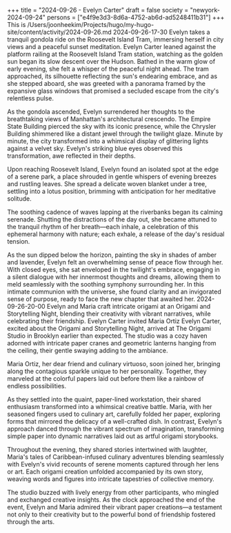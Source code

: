 +++
title = "2024-09-26 - Evelyn Carter"
draft = false
society = "newyork-2024-09-24"
persons = ["e4f9e3d3-8d6a-4752-ab6d-ad5248411b31"]
+++
This is /Users/joonheekim/Projects/hugo/my-hugo-site/content/activity/2024-09-26.md
2024-09-26-17-30
Evelyn takes a tranquil gondola ride on the Roosevelt Island Tram, immersing herself in city views and a peaceful sunset meditation.
Evelyn Carter leaned against the platform railing at the Roosevelt Island Tram station, watching as the golden sun began its slow descent over the Hudson. Bathed in the warm glow of early evening, she felt a whisper of the peaceful night ahead. The tram approached, its silhouette reflecting the sun's endearing embrace, and as she stepped aboard, she was greeted with a panorama framed by the expansive glass windows that promised a secluded escape from the city's relentless pulse.

As the gondola ascended, Evelyn surrendered her thoughts to the breathtaking views of Manhattan's architectural crescendo. The Empire State Building pierced the sky with its iconic presence, while the Chrysler Building shimmered like a distant jewel through the twilight glaze. Minute by minute, the city transformed into a whimsical display of glittering lights against a velvet sky. Evelyn's striking blue eyes observed this transformation, awe reflected in their depths.

Upon reaching Roosevelt Island, Evelyn found an isolated spot at the edge of a serene park, a place shrouded in gentle whispers of evening breezes and rustling leaves. She spread a delicate woven blanket under a tree, settling into a lotus position, brimming with anticipation for her meditative solitude.

The soothing cadence of waves lapping at the riverbanks began its calming serenade. Shutting the distractions of the day out, she became attuned to the tranquil rhythm of her breath—each inhale, a celebration of this ephemeral harmony with nature; each exhale, a release of the day's residual tension.

As the sun dipped below the horizon, painting the sky in shades of amber and lavender, Evelyn felt an overwhelming sense of peace flow through her. With closed eyes, she sat enveloped in the twilight's embrace, engaging in a silent dialogue with her innermost thoughts and dreams, allowing them to meld seamlessly with the soothing symphony surrounding her. In this intimate communion with the universe, she found clarity and an invigorated sense of purpose, ready to face the new chapter that awaited her.
2024-09-26-20-00
Evelyn and Maria craft intricate origami at an Origami and Storytelling Night, blending their creativity with vibrant narratives, while celebrating their friendship.
Evelyn Carter invited Maria Ortiz
Evelyn Carter, excited about the Origami and Storytelling Night, arrived at The Origami Studio in Brooklyn earlier than expected. The studio was a cozy haven adorned with intricate paper cranes and geometric lanterns hanging from the ceiling, their gentle swaying adding to the ambiance.

Maria Ortiz, her dear friend and culinary virtuoso, soon joined her, bringing along the contagious sparkle unique to her personality. Together, they marveled at the colorful papers laid out before them like a rainbow of endless possibilities. 

As they settled into the quaint, paper-lined workstation, their shared enthusiasm transformed into a whimsical creative battle. Maria, with her seasoned fingers used to culinary art, carefully folded her paper, exploring forms that mirrored the delicacy of a well-crafted dish. In contrast, Evelyn's approach danced through the vibrant spectrum of imagination, transforming simple paper into dynamic narratives laid out as artful origami storybooks.

Throughout the evening, they shared stories intertwined with laughter, Maria's tales of Caribbean-infused culinary adventures blending seamlessly with Evelyn's vivid recounts of serene moments captured through her lens or art. Each origami creation unfolded accompanied by its own story, weaving words and figures into intricate tapestries of collective memory.

The studio buzzed with lively energy from other participants, who mingled and exchanged creative insights. As the clock approached the end of the event, Evelyn and Maria admired their vibrant paper creations—a testament not only to their creativity but to the powerful bond of friendship fostered through the arts.
